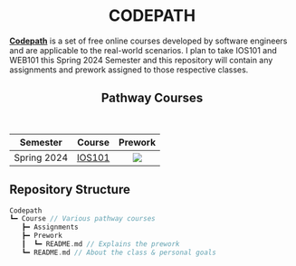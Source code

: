 <h1 align="center">CODEPATH</h1>

**[Codepath](https://www.codepath.org/courses)** is a set of free online courses developed by software engineers and are applicable to the real-world scenarios. I plan to take IOS101 and WEB101 this Spring 2024 Semester and this repository will contain any assignments and prework assigned to those respective classes.

<h2 align="center">Pathway Courses</h2>

<div align="center" style="inline-block"> 
<br/>
  
| Semester | Course | Prework |
|:--------:|:------:|:-------:|
|Spring 2024| [IOS101](IOS101) | [![](https://img.icons8.com/?size=32&id=Tm8zgGhX0ykn&format=png)](IOS101/IOS101-Prework) |

</div>


## Repository Structure

```swift
Codepath
┗━ Course // Various pathway courses
   ┣━ Assignments
   ┣━ Prework
   ┃  ┗━ README.md // Explains the prework
   ┗━ README.md // About the class & personal goals
```
